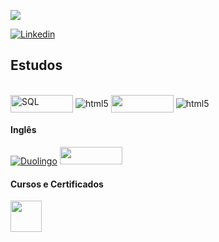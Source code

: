 <!-- Quantidade de commits por linguagem-->
<div>
<p align="left"><img src="https://github-readme-stats.vercel.app/api/top-langs/?username=undevalmeida&layout=compact&langs_count=9&theme=dracula&include_all_commits=true&hide_title=true&hide_border=true&border_radius=20&card_width=750" /></p>
</div>

<!-- Icone do Linkedin-->
[![Linkedin](https://img.shields.io/badge/LinkedIn-0077B5?style=for-the-badge&logo=linkedin&logoColor=white)](https://www.linkedin.com/in/undev-almeida/)


## Estudos

<div style="display: inline_block"><br/>
  <img align="center" alt="SQL" src="https://getlogo.net/wp-content/uploads/2020/03/sql-projekt-ag-logo-vector.png" width="100" height = "28" />
  <img align="center" alt="html5" src="https://img.shields.io/badge/Python-14354C?style=for-the-badge&logo=python&logoColor=white" />
  <img align="center" src="https://datascientest.com/es/wp-content/uploads/sites/7/2020/10/power-bi-logo-1.jpg" width="100" height = "28">
  <img align="center" alt="html5" src="https://img.shields.io/badge/Microsoft_Excel-217346?style=for-the-badge&logo=microsoft-excel&logoColor=white" />
</div>

#### Inglês

[![Duolingo](https://img.shields.io/badge/Duolingo-58CC02?style=for-the-badge&logo=Duolingo&logoColor=white)](https://www.duolingo.com/profile/AndreAlmeida01)
<a href="https://cursos.aluralingua.com.br/user/undevalmeida">
   <img src="https://cdn.imp-multimedia.com/logos/br/cupom-de-desconto-alura-lingua.png" width="100" height = "28">
</a>

#### Cursos e Certificados
<a href="https://cursos.alura.com.br/user/undevalmeida">
  <img src="https://avatars.githubusercontent.com/u/4975968?s=200&v=4" width="50" height = "50">
</a>
